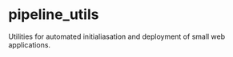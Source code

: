 # pipeline_utils

Utilities for automated initialiasation and deployment of small web applications.
